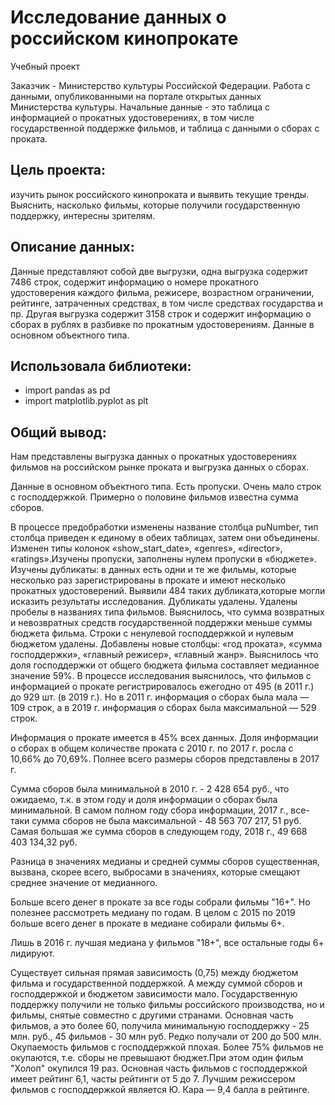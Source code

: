 # Исследование данных о российском кинопрокате
Учебный проект

Заказчик - Министерство культуры Российской Федерации. Работа с данными, опубликованными на портале открытых данных Министерства культуры. Начальные данные - это таблица с информацией о прокатных удостоверениях, в том числе государственной поддержке фильмов, и таблица с данными о сборах с проката.

## Цель проекта:

изучить рынок российского кинопроката и выявить текущие тренды. Выяснить, насколько фильмы, которые получили государственную поддержку, интересны зрителям.

## Описание данных:
Данные представляют собой две выгрузки, одна выгрузка содержит 7486 строк, содержит информацию о номере прокатного удостоверения каждого фильма, режисере, возрастном ограничении, рейтинге, затраченных средствах, в том числе средствах государства и пр. Другая выгрузка содержит 3158 строк и содержит информацию о сборах в рублях в разбивке по прокатным удостоверениям. Данные в основном объектного типа.

## Использовала библиотеки:
- import pandas as pd
- import matplotlib.pyplot as plt

## Общий вывод:
Нам представлены выгрузка данных о прокатных удостоверениях фильмов на российском рынке проката и выгрузка данных о сборах.

Данные в основном объектного типа. Есть пропуски. Очень мало строк с господдержкой. Примерно о половине фильмов известна сумма сборов.

В процессе предобработки изменены название столбца puNumber, тип столбца приведен к единому в обеих таблицах, затем они объединены. Изменен типы колонок «show_start_date», «genres», «director», «ratings».Изучены пропуски, заполнены нулем пропуски в «бюджете». Изучены дубликаты: в данных есть одни и те же фильмы, которые несколько раз зарегистрированы в прокате и имеют несколько прокатных удостоверений. Выявили 484 таких дубликата,которые могли исказить результаты исследования. Дубликаты удалены. Удалены пробелы в названиях типа фильмов. Выяснилось, что сумма возвратных и невозвратных средств государственной поддержки меньше суммы бюджета фильма. Строки с ненулевой господдержкой и нулевым бюджетом удалены. Добавлены новые столбцы: «год проката», «сумма господдержки», «главный режисер», «главный жанр». Выяснилось что доля господдержки от общего бюджета фильма составляет медианное значение 59%. В процессе исследования выяснилось, что фильмов с информацией о прокате регистрировалось ежегодно от 495 (в 2011 г.) до 929 шт. (в 2019 г.). Но в 2011 г. информация о сборах была мала — 109 строк, а в 2019 г. информация о сборах была максимальной — 529 строк.

Информация о прокате имеется в 45% всех данных. Доля информации о сборах в общем количестве проката с 2010 г. по 2017 г. росла с 10,66% до 70,69%. Полнее всего размеры сборов представлены в 2017 г.

Сумма сборов была минимальной в 2010 г. - 2 428 654 руб., что ожидаемо, т.к. в этом году и доля информации о сборах была минимальной. В самом полном году сбора информации, 2017 г., все-таки сумма сборов не была максимальной - 48 563 707 217, 51 руб. Самая большая же сумма сборов в следующем году, 2018 г., 49 668 403 134,32 руб.

Разница в значениях медианы и средней суммы сборов существенная, вызвана, скорее всего, выбросами в значениях, которые смещают среднее значение от медианного.

Больше всего денег в прокате за все годы собрали фильмы "16+". Но полезнее рассмотреть медиану по годам. В целом с 2015 по 2019 больше всего денег в прокате в медиане собирали фильмы 6+.

Лишь в 2016 г. лучшая медиана у фильмов "18+", все остальные годы 6+ лидируют.

Существует сильная прямая зависимость (0,75) между бюджетом фильма и государственной поддержкой. А между суммой сборов и господдержкой и бюджетом зависимости мало. Государственную поддержку получили не только фильмы российского производства, но и фильмы, снятые совместно с другими странами. Основная часть фильмов, а это более 60, получила минимальную господдержку - 25 млн. руб., 45 фильмов - 30 млн руб. Редко получали от 200 до 500 млн. Окупаемость фильмов с господдержкой плохая. Более 75% фильмов не окупаются, т.е. сборы не превышают бюджет.При этом один фильм "Холоп" окупился 19 раз. Основная часть фильмов с господдержкой имеет рейтинг 6,1, часты рейтинги от 5 до 7. Лучшим режиссером фильмов с господдержкой является Ю. Кара — 9,4 балла в рейтинге.


